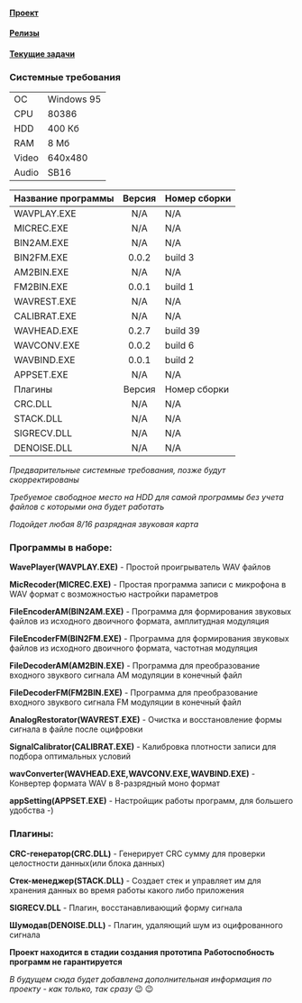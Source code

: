 #### [Проект](https://github.com/users/anrej0705/projects/2)
 
#### [Релизы](https://github.com/anrej0705/ReelTapeLab/releases)

#### [Текущие задачи](https://github.com/users/anrej0705/projects/1/views/1)

### Системные требования

|||
|:----------|:------------|
|ОС|Windows 95|
|CPU|80386|
|HDD|400 Кб|
|RAM|8 Мб|
|Video|640x480|
|Audio|SB16|

|Название программы|Версия|Номер сборки|
|:------------|:------:|:---------|
|WAVPLAY.EXE|N/A|N/A|
|MICREC.EXE|N/A|N/A|
|BIN2AM.EXE|N/A|N/A|
|BIN2FM.EXE|0.0.2|build 3|
|AM2BIN.EXE|N/A|N/A|
|FM2BIN.EXE|0.0.1|build 1|
|WAVREST.EXE|N/A|N/A|
|CALIBRAT.EXE|N/A|N/A|
|WAVHEAD.EXE|0.2.7|build 39|
|WAVCONV.EXE|0.0.2|build 6|
|WAVBIND.EXE|0.0.1|build 2|
|APPSET.EXE|N/A|N/A|
|Плагины|Версия|Номер сборки|
|CRC.DLL|N/A|N/A|
|STACK.DLL|N/A|N/A|
|SIGRECV.DLL|N/A|N/A|
|DENOISE.DLL|N/A|N/A|

*Предварительные системные требования, позже будут скорректированы*

*Требуемое свободное место на HDD для самой программы без учета файлов с которыми она будет работать*

*Подойдет любая 8/16 разрядная звуковая карта*

### Программы в наборе:

**WavePlayer(WAVPLAY.EXE)** - Простой проигрыватель WAV файлов

**MicRecoder(MICREC.EXE)** - Простая программа записи с микрофона в WAV формат с возможностью настройки параметров

**FileEncoderAM(BIN2AM.EXE)** - Программа для формирования звуковых файлов из исходного двоичного формата, амплитудная модуляция

**FileEncoderFM(BIN2FM.EXE)** - Программа для формирования звуковых файлов из исходного двоичного формата, частотная модуляция

**FileDecoderAM(AM2BIN.EXE)** - Программа для преобразование входного звуквого сигнала AM модуляции в конечный файл

**FileDecoderFM(FM2BIN.EXE)** - Программа для преобразование входного звуквого сигнала FM модуляции в конечный файл

**AnalogRestorator(WAVREST.EXE)** - Очистка и восстановление формы сигнала в файле после оцифровки

**SignalCalibrator(CALIBRAT.EXE)** - Калибровка плотности записи для подбора оптимальных условий

**wavConverter(WAVHEAD.EXE,WAVCONV.EXE,WAVBIND.EXE)** - Конвертер формата WAV в 8-разрядный моно формат

**appSetting(APPSET.EXE)** - Настройщик работы программ, для большего удобства -)

### Плагины:

**CRC-генератор(CRC.DLL)** - Генерирует CRC сумму для проверки целостности данных(или блока данных)

**Стек-менеджер(STACK.DLL)** - Создает стек и управляет им для хранения данных во время работы какого либо приложения

**SIGRECV.DLL** - Плагин, восстанавливающий форму сигнала

**Шумодав(DENOISE.DLL)** - Плагин, удаляющий шум из оцифрованного сигнала

**Проект находится в стадии создания прототипа**
**Работоспобность программ не гарантируется**

*В будущем сюда будет добавлена дополнительная информация по проекту - как только, так сразу*  :wink: :wink: